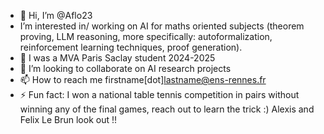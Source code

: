 - 👋 Hi, I’m @Aflo23
- I’m interested in/ working on AI for maths oriented subjects (theorem proving, LLM reasoning, more specifically: autoformalization, reinforcement learning techniques, proof generation).
- 🌱 I was a MVA Paris Saclay student 2024-2025 
- 💞️ I’m looking to collaborate on AI research projects
- 📫 How to reach me firstname[dot]lastname@ens-rennes.fr
- ⚡ Fun fact: I won a national table tennis competition in pairs without winning any of the final games, reach out to learn the trick :) Alexis and Felix Le Brun look out !!

<!---
Aflo23/Aflo23 is a ✨ special ✨ repository because its `README.md` (this file) appears on your GitHub profile.
You can click the Preview link to take a look at your changes.
--->
